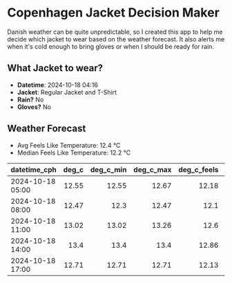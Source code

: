 
# Copenhagen Jacket Decision Maker

Danish weather can be quite unpredictable, so I created this app to help me decide which jacket to wear based on the weather forecast. 
It also alerts me when it's cold enough to bring gloves or when I should be ready for rain.

## What Jacket to wear?

- **Datetime**: 2024-10-18 04:16
- **Jacket**: Regular Jacket and T-Shirt
- **Rain?** No
- **Gloves?** No

## Weather Forecast
- Avg Feels Like Temperature: 12.4 °C
- Median Feels Like Temperature: 12.2 °C

| datetime_cph     |   deg_c |   deg_c_min |   deg_c_max |   deg_c_feels | weather   | wind   | rain   |
|:-----------------|--------:|------------:|------------:|--------------:|:----------|:-------|:-------|
| 2024-10-18 05:00 |   12.55 |       12.55 |       12.67 |         12.18 | Clouds    | Low    | None   |
| 2024-10-18 08:00 |   12.47 |       12.3  |       12.47 |         12.1  | Clouds    | Low    | None   |
| 2024-10-18 11:00 |   13.02 |       13.02 |       13.26 |         12.6  | Clouds    | Low    | None   |
| 2024-10-18 14:00 |   13.4  |       13.4  |       13.4  |         12.86 | Clouds    | Low    | None   |
| 2024-10-18 17:00 |   12.71 |       12.71 |       12.71 |         12.13 | Clouds    | Low    | None   |
        